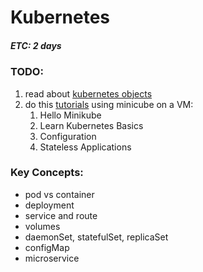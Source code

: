 # Kubernetes
##### ETC: 2 days

### TODO:
1. read about [kubernetes objects](https://kubernetes.io/docs/concepts/#kubernetes-objects)
2. do this [tutorials](https://kubernetes.io/docs/tutorials/) using minicube on a VM:
    1. Hello Minikube
    2. Learn Kubernetes Basics
    3. Configuration
    4. Stateless Applications

### Key Concepts:
-   pod vs container
-   deployment
-   service and route
-   volumes
-   daemonSet, statefulSet, replicaSet
-   configMap
-   microservice